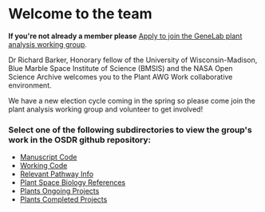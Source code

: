 # Welcome to the team

**If you're not already a member please** [Apply to join the GeneLab plant analysis working group](https://osdr.nasa.gov/bio/awg/join.html).

Dr Richard Barker, Honorary fellow of the University of Wisconsin-Madison, Blue Marble Space Institute of Science (BMSIS) and the NASA Open Science Archive welcomes you to the Plant AWG Work collaborative environment.&#x20;

We have a new election cycle coming in the spring so please come join the plant analysis working group and volunteer to get involved!

### Select one of the following subdirectories to view the group's work in the OSDR github repository:

* [Manuscript Code](https://github.com/OpenScienceDataRepo/Plants\_AWG/blob/main/Manuscript\_Code)
* [Working Code](https://github.com/OpenScienceDataRepo/Plants\_AWG/blob/main/Working\_Code)
* [Relevant Pathway Info](https://github.com/OpenScienceDataRepo/Plants\_AWG/blob/main/Relevant\_Pathway\_Info)
* [Plant Space Biology References](https://github.com/OpenScienceDataRepo/Plants\_AWG/blob/main/Plant\_Space\_Biology\_References)
* [Plants Ongoing Projects](https://docs.google.com/document/d/1Xx-xSy7FsGi-s-74\_HaDYw-C\_3OcdAT2jbB0B4bTP0k/edit#heading=h.95b7h6a5lge5)
* [Plants Completed Projects](https://docs.google.com/document/d/1uMisuLWh6iKyut0DnNv4tF5A-Xj0vDn6vOyMRAVTF7g/edit#heading=h.skv70enopj64)

